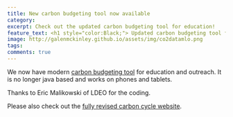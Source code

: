 ```yaml
---
title: New carbon budgeting tool now available
category: 
excerpt: Check out the updated carbon budgeting tool for education!
feature_text: <h1 style="color:Black;"> Updated carbon budgeting tool for education!</h1>
image: http://galenmckinley.github.io/assets/img/co2datamlo.png
tags: 
comments: true
---
```


We now have modern [carbon budgeting tool](https://galenmckinley.github.io/CarbonCycle/applet/) for education and outreach. It is no longer java based and works on phones and tablets. 

Thanks to Eric Malikowski of LDEO for the coding.

Please also check out the [fully revised carbon cycle website](https://galenmckinley.github.io/CarbonCycle/).